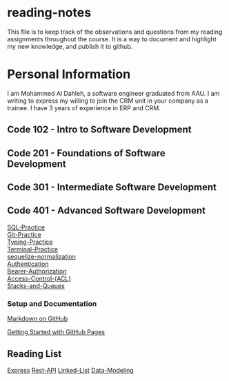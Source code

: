 <h1>reading-notes</h1>

This file is to keep track of the observations and questions from my reading assignments throughout the course. It is a way to document and highlight my new knowledge, and publish it to github.


<h1>Personal Information</h1>
I am Mohammed Al Dahleh, a software engineer graduated from AAU. I am writing to express my willing to join the CRM unit in your company as a trainee. I have 3 years of experience in ERP and CRM.

<h2>Code 102 - Intro to Software Development</h2>
<h2>Code 201 - Foundations of Software Development</h2>
<h2>Code 301 - Intermediate Software Development</h2>
<h2>Code 401 - Advanced Software Development</h2>


[SQL-Practice](./SQL/sql.md)<br>
[Git-Practice](./GIT-Practice/GIT-Practice.md)<br>
[Typing-Practice](./Typing-Practice/Typing-Practice.md)<br>
[Terminal-Practice](./Terminal/Terminal.md)<br>
[sequelize-normalization](./sequelize-normalization/sequelize-normalization.md)<br>
[Authentication](./Authentication/Authentication.md)<br>
[Bearer-Authorization](./Bearer%20Authorization/Bearer-Authorization.md)<br>
[Access-Control-(ACL)](./Acces-Control-(ACL)/Access-Control-(ACL).md)<br>
[Stacks-and-Queues](./Stacks-and-Queues//Stacks-and-Queues.md)<br>

<h3>Setup and Documentation</h3>

[Markdown on GitHub](https://docs.github.com/en/get-started/writing-on-github/getting-started-with-writing-and-formatting-on-github/basic-writing-and-formatting-syntax)<br/>

[Getting Started with GitHub Pages](https://docs.github.com/en/pages/quickstart)

<h2>Reading List</h2>

[Express](./EXPRESS.md)
[Rest-API](./REST-API.md)
[Linked-List](./Linked-Lists.md)
[Data-Modeling](./Data-Modeling.md)